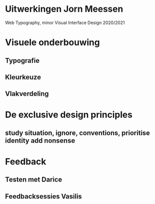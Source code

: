 # Uitwerkingen Jorn Meessen
Web Typography, minor Visual Interface Design 2020/2021


# Visuele onderbouwing
## Typografie


## Kleurkeuze


## Vlakverdeling


# De exclusive design principles

## study situation, ignore, conventions, prioritise identity add nonsense

# Feedback

## Testen met Darice

## Feedbacksessies Vasilis  